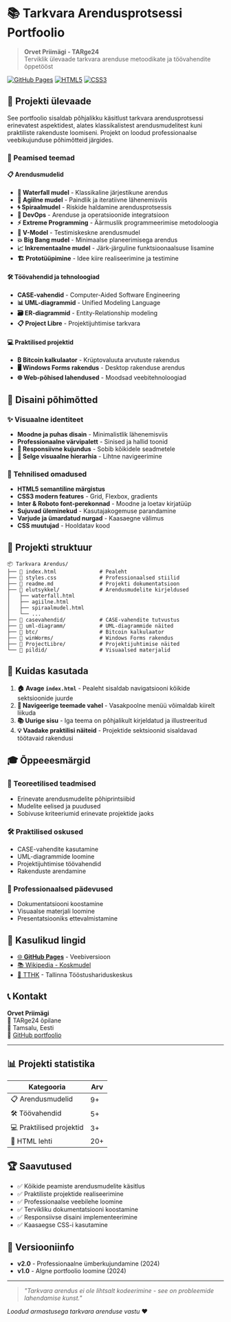 # 📚 Tarkvara Arendusprotsessi Portfoolio

> **Orvet Priimägi - TARge24**  
> Terviklik ülevaade tarkvara arenduse metoodikate ja töövahendite õppetööst

[![GitHub Pages](https://img.shields.io/badge/GitHub%20Pages-Live-brightgreen)](https://corvert.github.io/TaapTARge24/)
[![HTML5](https://img.shields.io/badge/HTML5-E34F26?logo=html5&logoColor=white)](https://developer.mozilla.org/en-US/docs/Web/Guide/HTML/HTML5)
[![CSS3](https://img.shields.io/badge/CSS3-1572B6?logo=css3&logoColor=white)](https://developer.mozilla.org/en-US/docs/Web/CSS)

## 🎯 Projekti ülevaade

See portfoolio sisaldab põhjalikku käsitlust tarkvara arendusprotsessi erinevatest aspektidest, alates klassikalistest arendusmudelitest kuni praktiliste rakenduste loomiseni. Projekt on loodud professionaalse veebikujunduse põhimõtteid järgides.

### 🌟 Peamised teemad

#### 📋 Arendusmudelid

- **🌊 Waterfall mudel** - Klassikaline järjestikune arendus
- **🔄 Agiilne mudel** - Paindlik ja iteratiivne lähenemisviis
- **🌀 Spiraalmudel** - Riskide haldamine arendusprotsessis
- **🔧 DevOps** - Arenduse ja operatsioonide integratsioon
- **⚡ Extreme Programming** - Äärmuslik programmeerimise metodoloogia
- **📐 V-Model** - Testimiskeskne arendusmudel
- **💥 Big Bang mudel** - Minimaalse planeerimisega arendus
- **📈 Inkrementaalne mudel** - Järk-järguline funktsioonaalsuse lisamine
- **🏗️ Prototüüpimine** - Idee kiire realiseerimine ja testimine

#### 🛠️ Töövahendid ja tehnoloogiad

- **CASE-vahendid** - Computer-Aided Software Engineering
- **📊 UML-diagrammid** - Unified Modeling Language
- **🗃️ ER-diagrammid** - Entity-Relationship modeling
- **📋 Project Libre** - Projektijuhtimise tarkvara

#### 💻 Praktilised projektid

- **₿ Bitcoin kalkulaator** - Krüptovaluuta arvutuste rakendus
- **🖥️ Windows Forms rakendus** - Desktop rakenduse arendus
- **🌐 Web-põhised lahendused** - Moodsad veebitehnoloogiad

## 🎨 Disaini põhimõtted

### ✨ Visuaalne identiteet

- **Moodne ja puhas disain** - Minimalistlik lähenemisviis
- **Professionaalne värvipalett** - Sinised ja hallid toonid
- **📱 Responsiivne kujundus** - Sobib kõikidele seadmetele
- **🎯 Selge visuaalne hierarhia** - Lihtne navigeerimine

### 🔧 Tehnilised omadused

- **HTML5 semantiline märgistus**
- **CSS3 modern features** - Grid, Flexbox, gradients
- **Inter & Roboto font-perekonnad** - Moodne ja loetav kirjatüüp
- **Sujuvad üleminekud** - Kasutajakogemuse parandamine
- **Varjude ja ümardatud nurgad** - Kaasaegne välimus
- **CSS muutujad** - Hooldatav kood

## 📁 Projekti struktuur

```
📦 Tarkvara Arendus/
├── 📄 index.html              # Pealeht
├── 🎨 styles.css              # Professionaalsed stiilid
├── 📖 readme.md               # Projekti dokumentatsioon
├── 📁 elutsykkel/             # Arendusmudelite kirjeldused
│   ├── waterfall.html
│   ├── agiilne.html
│   ├── spiraalmudel.html
│   └── ...
├── 📁 casevahendid/           # CASE-vahendite tutvustus
├── 📁 uml-diagramm/           # UML-diagrammide näited
├── 📁 btc/                    # Bitcoin kalkulaator
├── 📁 winWorms/               # Windows Forms rakendus
├── 📁 ProjectLibre/           # Projektijuhtimise näited
└── 📁 pildid/                 # Visuaalsed materjalid
```

## 🚀 Kuidas kasutada

1. **🏠 Avage `index.html`** - Pealeht sisaldab navigatsiooni kõikide sektsioonide juurde
2. **🧭 Navigeerige teemade vahel** - Vasakpoolne menüü võimaldab kiirelt liikuda
3. **📚 Uurige sisu** - Iga teema on põhjalikult kirjeldatud ja illustreeritud
4. **💡 Vaadake praktilisi näiteid** - Projektide sektsioonid sisaldavad töötavaid rakendusi

## 🎓 Õppeeesmärgid

### 📖 Teoreetilised teadmised

- Erinevate arendusmudelite põhiprintsiibid
- Mudelite eelised ja puudused
- Sobivuse kriteeriumid erinevate projektide jaoks

### 🛠️ Praktilised oskused

- CASE-vahendite kasutamine
- UML-diagrammide loomine
- Projektijuhtimise töövahendid
- Rakenduste arendamine

### 💼 Professionaalsed pädevused

- Dokumentatsiooni koostamine
- Visuaalse materjali loomine
- Presentatsiooniks ettevalmistamine

## 🔗 Kasulikud lingid

- [🌐 **GitHub Pages**](https://corvert.github.io/TaapTARge24/) - Veebiversioon
- [📚 Wikipedia - Koskmudel](https://et.wikipedia.org/wiki/Koskmudel)
- [🏫 TTHK](https://www.tthk.ee/) - Tallinna Tööstushariduskeskus

## 📞 Kontakt

**Orvet Priimägi**  
📧 TARge24 õpilane  
📍 Tamsalu, Eesti  
🔗 [GitHub portfoolio](https://corvet.github.io/TaapTARge24/)

---

## 📊 Projekti statistika

| Kategooria               | Arv |
| ------------------------ | --- |
| 📋 Arendusmudelid        | 9+  |
| 🛠️ Töövahendid           | 5+  |
| 💻 Praktilised projektid | 3+  |
| 📄 HTML lehti            | 20+ |

## 🏆 Saavutused

- ✅ Kõikide peamiste arendusmudelite käsitlus
- ✅ Praktiliste projektide realiseerimine
- ✅ Professionaalse veebilehe loomine
- ✅ Tervikliku dokumentatsiooni koostamine
- ✅ Responsiivse disaini implementeerimine
- ✅ Kaasaegse CSS-i kasutamine

## 🔄 Versiooniinfo

- **v2.0** - Professionaalne ümberkujundamine (2024)
- **v1.0** - Algne portfoolio loomine (2024)

---

> _"Tarkvara arendus ei ole lihtsalt kodeerimine - see on probleemide lahendamise kunst."_

_Loodud armastusega tarkvara arenduse vastu_ ❤️
